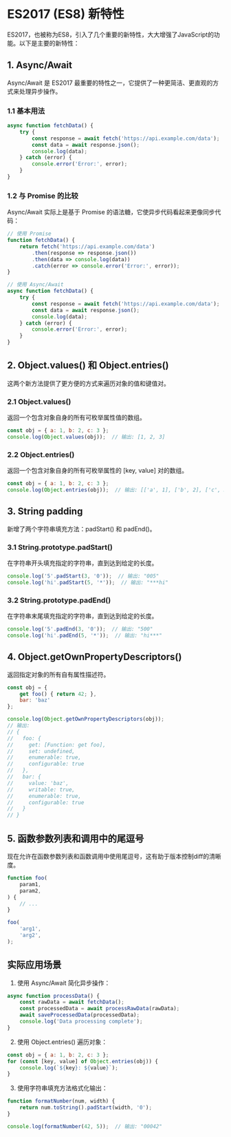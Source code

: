 # ES2017 (ES8) 新特性

ES2017，也被称为ES8，引入了几个重要的新特性，大大增强了JavaScript的功能。以下是主要的新特性：

## 1. Async/Await

Async/Await 是 ES2017 最重要的特性之一，它提供了一种更简洁、更直观的方式来处理异步操作。

### 1.1 基本用法

```javascript
async function fetchData() {
    try {
        const response = await fetch('https://api.example.com/data');
        const data = await response.json();
        console.log(data);
    } catch (error) {
        console.error('Error:', error);
    }
}
```

### 1.2 与 Promise 的比较

Async/Await 实际上是基于 Promise 的语法糖，它使异步代码看起来更像同步代码：

```javascript
// 使用 Promise
function fetchData() {
    return fetch('https://api.example.com/data')
        .then(response => response.json())
        .then(data => console.log(data))
        .catch(error => console.error('Error:', error));
}

// 使用 Async/Await
async function fetchData() {
    try {
        const response = await fetch('https://api.example.com/data');
        const data = await response.json();
        console.log(data);
    } catch (error) {
        console.error('Error:', error);
    }
}
```

## 2. Object.values() 和 Object.entries()

这两个新方法提供了更方便的方式来遍历对象的值和键值对。

### 2.1 Object.values()

返回一个包含对象自身的所有可枚举属性值的数组。

```javascript
const obj = { a: 1, b: 2, c: 3 };
console.log(Object.values(obj));  // 输出: [1, 2, 3]
```

### 2.2 Object.entries()

返回一个包含对象自身的所有可枚举属性的 [key, value] 对的数组。

```javascript
const obj = { a: 1, b: 2, c: 3 };
console.log(Object.entries(obj));  // 输出: [['a', 1], ['b', 2], ['c', 3]]
```

## 3. String padding

新增了两个字符串填充方法：padStart() 和 padEnd()。

### 3.1 String.prototype.padStart()

在字符串开头填充指定的字符串，直到达到给定的长度。

```javascript
console.log('5'.padStart(3, '0'));  // 输出: "005"
console.log('hi'.padStart(5, '*'));  // 输出: "***hi"
```

### 3.2 String.prototype.padEnd()

在字符串末尾填充指定的字符串，直到达到给定的长度。

```javascript
console.log('5'.padEnd(3, '0'));  // 输出: "500"
console.log('hi'.padEnd(5, '*'));  // 输出: "hi***"
```

## 4. Object.getOwnPropertyDescriptors()

返回指定对象的所有自有属性描述符。

```javascript
const obj = {
    get foo() { return 42; },
    bar: 'baz'
};

console.log(Object.getOwnPropertyDescriptors(obj));
// 输出:
// {
//   foo: {
//     get: [Function: get foo],
//     set: undefined,
//     enumerable: true,
//     configurable: true
//   },
//   bar: {
//     value: 'baz',
//     writable: true,
//     enumerable: true,
//     configurable: true
//   }
// }
```

## 5. 函数参数列表和调用中的尾逗号

现在允许在函数参数列表和函数调用中使用尾逗号，这有助于版本控制diff的清晰度。

```javascript
function foo(
    param1,
    param2,
) {
    // ...
}

foo(
    'arg1',
    'arg2',
);
```

## 实际应用场景

1. 使用 Async/Await 简化异步操作：

```javascript
async function processData() {
    const rawData = await fetchData();
    const processedData = await processRawData(rawData);
    await saveProcessedData(processedData);
    console.log('Data processing complete');
}
```

2. 使用 Object.entries() 遍历对象：

```javascript
const obj = { a: 1, b: 2, c: 3 };
for (const [key, value] of Object.entries(obj)) {
    console.log(`${key}: ${value}`);
}
```

3. 使用字符串填充方法格式化输出：

```javascript
function formatNumber(num, width) {
    return num.toString().padStart(width, '0');
}

console.log(formatNumber(42, 5));  // 输出: "00042"
```
